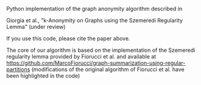 Python implementation of the graph anonymity algorithm described in

Giorgia et al., "k-Anonymity on Graphs using the Szemeredi Regularity Lemma" (under review)

If you use this code, please cite the paper above.

The core of our algorithm is based on the implementation of the Szemeredi regularity lemma provided by Fiorucci et al. and available at https://github.com/MarcoFiorucci/graph-summarization-using-regular-partitions (modifications of the original algorithm of Fiorucci et al. have been highlighted in the code)

